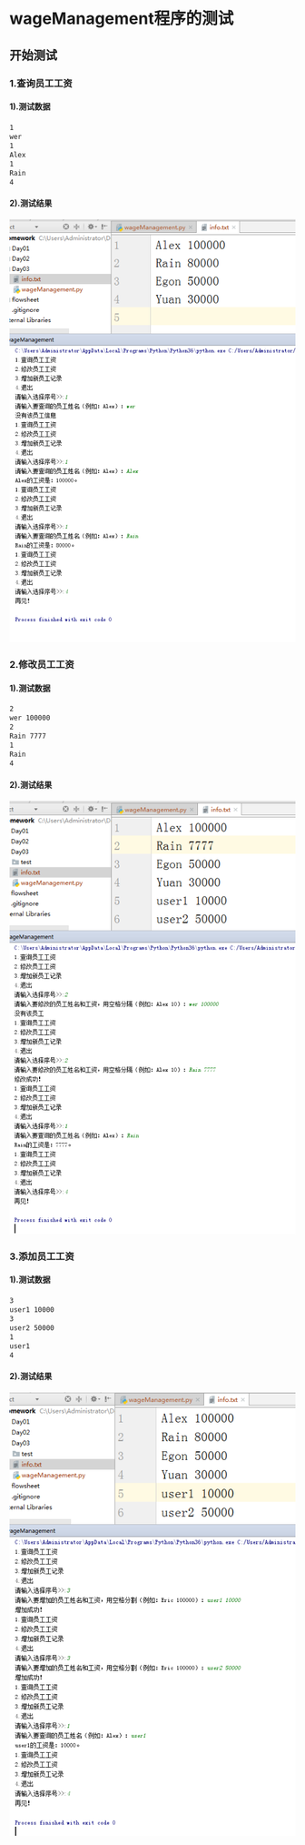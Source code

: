 # wageManagement程序的测试

## 开始测试

### 1.查询员工工资

#### 	1).测试数据

```
1 
wer 
1 
Alex 
1 
Rain 
4
```


#### 	2).测试结果

![](test\test1.png)
### 2.修改员工工资

#### 	1).测试数据

```
2
wer 100000
2
Rain 7777
1
Rain
4
```


#### 	2).测试结果

![](test\test3.png)
### 3.添加员工工资

#### 	1).测试数据

```
3
user1 10000
3
user2 50000
1
user1
4
```


#### 	2).测试结果

![](test\test2.png)